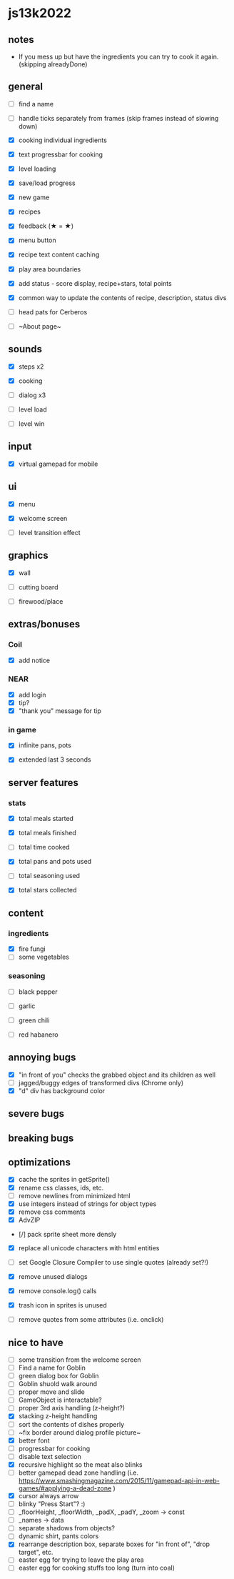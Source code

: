 # js13k2022

## notes
- If you mess up but have the ingredients you can try to cook it again. (skipping alreadyDone)

## general
- [ ] find a name
- [ ] handle ticks separately from frames (skip frames instead of slowing down)
- [x] cooking individual ingredients
- [x] text progressbar for cooking
- [x] level loading
- [x] save/load progress
- [x] new game
- [x] recipes
- [x] feedback (★ = &starf;)
- [x] menu button
- [x] recipe text content caching
- [x] play area boundaries
- [x] add status - score display, recipe+stars, total points
- [x] common way to update the contents of recipe, description, status divs
- [ ] head pats for Cerberos
- [ ] ~About page~


## sounds
- [x] steps x2
- [x] cooking
- [ ] dialog x3
- [ ] level load
- [ ] level win


## input
- [x] virtual gamepad for mobile


## ui
- [x] menu
- [x] welcome screen
- [ ] level transition effect


## graphics
- [x] wall
- [ ] cutting board
- [ ] firewood/place


## extras/bonuses

### Coil
- [x] add notice

### NEAR
- [x] add login
- [x] tip?
- [x] "thank you" message for tip

### in game
- [x] infinite pans, pots
- [x] extended last 3 seconds


## server features

### stats
- [x] total meals started
- [x] total meals finished
- [ ] total time cooked
- [x] total pans and pots used
- [ ] total seasoning used
- [x] total stars collected


## content

### ingredients
- [x] fire fungi
- [ ] some vegetables

### seasoning
- [ ] black pepper
- [ ] garlic
- [ ] green chili
- [ ] red habanero


## annoying bugs
- [x] "in front of you" checks the grabbed object and its children as well
- [ ] jagged/buggy edges of transformed divs (Chrome only)
- [x] "d" div has background color

## severe bugs


## breaking bugs


## optimizations
- [x] cache the sprites in getSprite()
- [x] rename css classes, ids, etc.
- [ ] remove newlines from minimized html
- [x] use integers instead of strings for object types
- [x] remove css comments
- [x] AdvZIP
- [/] pack sprite sheet more densly
- [x] replace all unicode characters with html entities
- [ ] set Google Closure Compiler to use single quotes (already set?!)
- [x] remove unused dialogs
- [x] remove console.log() calls
- [x] trash icon in sprites is unused
- [ ] remove quotes from some attributes (i.e. onclick)


## nice to have
- [ ] some transition from the welcome screen
- [ ] Find a name for Goblin
- [ ] green dialog box for Goblin
- [ ] Goblin shuold walk around
- [ ] proper move and slide
- [ ] GameObject is interactable?
- [ ] proper 3rd axis handling (z-height?)
- [x] stacking z-height handling
- [ ] sort the contents of dishes properly
- [ ] ~fix border around dialog profile picture~
- [x] better font
- [ ] progressbar for cooking
- [ ] disable text selection
- [x] recursive highlight so the meat also blinks
- [ ] better gamepad dead zone handling (i.e. https://www.smashingmagazine.com/2015/11/gamepad-api-in-web-games/#applying-a-dead-zone )
- [x] cursor always arrow
- [ ] blinky "Press Start"? :)
- [ ] _floorHeight, _floorWidth, _padX, _padY, _zoom -> const
- [ ] _names -> data
- [ ] separate shadows from objects?
- [ ] dynamic shirt, pants colors
- [x] rearrange description box, separate boxes for "in front of", "drop target", etc.
- [ ] easter egg for trying to leave the play area
- [ ] easter egg for cooking stuffs too long (turn into coal)
